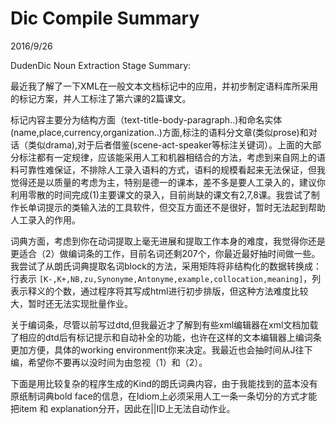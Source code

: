 ﻿# Dic Compile Summary
2016/9/26

DudenDic Noun Extraction Stage Summary:

最近我了解了一下XML在一般文本文档标记中的应用，并初步制定语料库所采用的标记方案，并人工标注了第六课的2篇课文。

标记内容主要分为结构方面（text-title-body-paragraph..)和命名实体(name,place,currency,organization..)方面,标注的语料分文章(类似prose)和对话（类似drama),对于后者借鉴(scene-act-speaker等标注关键词）。上面的大部分标注都有一定规律，应该能采用人工和机器相结合的方法，考虑到来自网上的语料可靠性难保证，不排除人工录入语料的方式，语料的规模看起来无法保证，但我觉得还是以质量的考虑为主，特别是德一的课本，差不多是要人工录入的，建议你利用零散的时间完成(1)主要课文的录入，目前尚缺的课文有2,7,8课。我尝试了制作长单词提示的类输入法的工具软件，但交互方面还不是很好，暂时无法起到帮助人工录入的作用。

词典方面，考虑到你在动词提取上毫无进展和提取工作本身的难度，我觉得你还是更适合（2）做编词条的工作，目前名词还剩207个，你最近最好抽时间做一些。我尝试了从朗氏词典提取名词block的方法，采用矩阵将非结构化的数据转换成：行表示
`[K-,K+,NB,zu,Synonyme,Antonyme,example,collocation,meaning]`，列表示释义的个数，通过程序将其写成html进行初步排版，但这种方法难度比较大，暂时还无法实现批量作业。

关于编词条，尽管以前写过dtd,但我最近才了解到有些xml编辑器在xml文档加载了相应的dtd后有标记提示和自动补全的功能，也许在这样的文本编辑器上编词条更加方便，具体的working environment你来决定。我最近也会抽时间从J往下编，希望你不要再以没时间为由忽视（1）和（2）。

下面是用比较复杂的程序生成的Kind的朗氏词典内容，由于我能找到的蓝本没有原纸制词典bold face的信息，在Idiom上必须采用人工一条一条切分的方式才能把item 和 explanation分开，因此在||ID上无法自动作业。